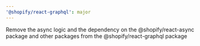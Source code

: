 ```yaml
---
'@shopify/react-graphql': major
---
```


Remove the async logic and the dependency on the @shopify/react-async package and other packages from the @shopify/react-graphql package
